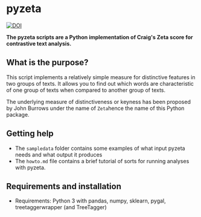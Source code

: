 # pyzeta

[![DOI](https://zenodo.org/badge/76167647.svg)](https://zenodo.org/badge/latestdoi/76167647)

**The pyzeta scripts are a Python implementation of Craig's Zeta score for contrastive text analysis.**

## What is the purpose?

This script implements a relatively simple measure for distinctive features in two groups of texts. It allows you to find out which words are characteristic of one group of texts when compared to another group of texts.

The underlying measure of distinctiveness or keyness has been proposed by John Burrows under the name of `Zeta`hence the name of this Python package. 

## Getting help

* The `sampledata` folder contains some examples of what input pyzeta needs and what output it produces
* The `howto.md` file contains a brief tutorial of sorts for running analyses with pyzeta.

## Requirements and installation

* Requirements: Python 3 with pandas, numpy, sklearn, pygal, treetaggerwrapper (and TreeTagger)
